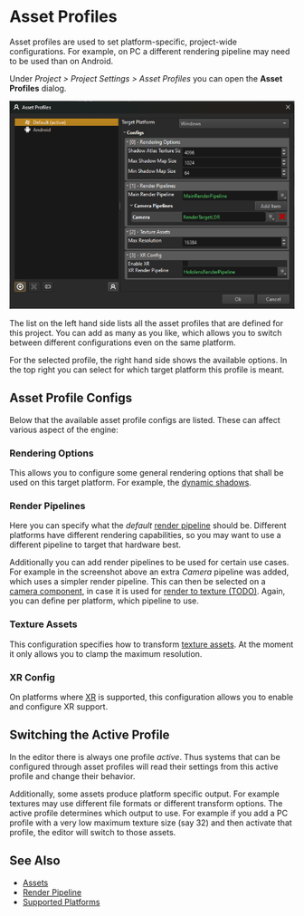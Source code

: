 # Asset Profiles

Asset profiles are used to set platform-specific, project-wide configurations. For example, on PC a different rendering pipeline may need to be used than on Android.

Under *Project > Project Settings > Asset Profiles* you can open the **Asset Profiles** dialog. 

![Asset Profiles Dialog](media/asset-profiles.png)

The list on the left hand side lists all the asset profiles that are defined for this project. You can add as many as you like, which allows you to switch between different configurations even on the same platform.

For the selected profile, the right hand side shows the available options. In the top right you can select for which target platform this profile is meant.

## Asset Profile Configs

Below that the available asset profile configs are listed. These can affect various aspect of the engine:

### Rendering Options

This allows you to configure some general rendering options that shall be used on this target platform. For example, the [dynamic shadows](../graphics/lighting/dynamic-shadows.md).

### Render Pipelines

Here you can specify what the *default* [render pipeline](../graphics/render-pipeline/render-pipeline-overview.md) should be. Different platforms have different rendering capabilities, so you may want to use a different pipeline to target that hardware best.

Additionally you can add render pipelines to be used for certain use cases. For example in the screenshot above an extra *Camera* pipeline was added, which uses a simpler render pipeline. This can then be selected on a [camera component](../graphics/camera-component.md), in case it is used for [render to texture (TODO)](../graphics/render-to-texture/render-to-texture.md). Again, you can define per platform, which pipeline to use.

### Texture Assets

This configuration specifies how to transform [texture assets](../graphics/textures-overview.md). At the moment it only allows you to clamp the maximum resolution.

### XR Config

On platforms where [XR](../xr/xr-overview.md) is supported, this configuration allows you to enable and configure XR support.

## Switching the Active Profile

In the editor there is always one profile *active*. Thus systems that can be configured through asset profiles will read their settings from this active profile and change their behavior.

Additionally, some assets produce platform specific output. For example textures may use different file formats or different transform options. The active profile determines which output to use. For example if you add a PC profile with a very low maximum texture size (say 32) and then activate that profile, the editor will switch to those assets.

## See Also

* [Assets](assets-overview.md)
* [Render Pipeline](../graphics/render-pipeline/render-pipeline-overview.md)
* [Supported Platforms](../build/supported-platforms.md)
